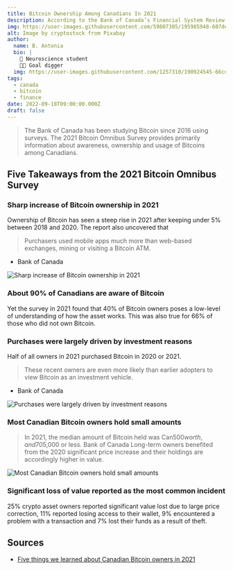 ```yaml
---
title: Bitcoin Ownership Among Canadians In 2021 
description: According to the Bank of Canada’s Financial System Review, crypto assets market has seen rapid growth and integration into traditional finance in recent years
img: https://user-images.githubusercontent.com/59807305/195985948-607de861-6ce7-41f5-813e-a777403a11bd.jpg
alt: Image by cryptostock from Pixabay 
author: 
  name: B. Antonia
  bio: |
    🧠 Neuroscience student
    🦸🏼 Goal digger
  img: https://user-images.githubusercontent.com/1257310/190924545-66cd79f4-445a-41d5-9cd4-f29d00d3619c.jpg
tags:
  - canada
  - bitcoin
  - finance
date: 2022-09-18T09:00:00.000Z
draft: false
---
```


> The Bank of Canada has been studying Bitcoin since 2016 using surveys. The 2021 Bitcoin Omnibus Survey provides primarily information about awareness, ownership and usage of Bitcoins among Canadians. 


## Five Takeaways from the 2021 Bitcoin Omnibus Survey


### Sharp increase of Bitcoin ownership in 2021
Ownership of Bitcoin has seen a steep rise in 2021 after keeping under 5% between 2018 and 2020. The report also uncovered that 
> Purchasers used mobile apps much more than web-based exchanges, mining or visiting a Bitcoin ATM.
- Bank of Canada

![Sharp increase of Bitcoin ownership in 2021](https://user-images.githubusercontent.com/59807305/195987949-aa796718-4f8c-4019-bca6-8d67a9ea3766.jpg)


### About 90% of Canadians are aware of Bitcoin
Yet the survey in 2021 found that 40% of Bitcoin owners poses a low-level of understanding of how the asset works. This was also true for 66% of those who did not own Bitcoin.


### Purchases were largely driven by investment reasons 
Half of all owners in 2021 purchased Bitcoin in 2020 or 2021. 

> These recent owners are even more likely than earlier adopters to view Bitcoin as an investment vehicle. 
- Bank of Canada
 
![Purchases were largely driven by investment reasons](https://user-images.githubusercontent.com/59807305/195988874-07ce9982-4ae4-4c11-8794-cc8f9c8bdef9.jpg)


### Most Canadian Bitcoin owners hold small amounts
> In 2021, the median amount of Bitcoin held was Can$500 worth, and 70% of Bitcoin owners held the equivalent of Can$5,000 or less.
Bank of Canada
Long-term owners benefited from the 2020 significant price increase and their holdings are accordingly higher in value.

![Most Canadian Bitcoin owners hold small amounts](https://user-images.githubusercontent.com/59807305/195989523-47a20d96-36d2-4b0c-93d0-1a30b127bd62.jpg)


### Significant loss of value reported as the most common incident
25% crypto asset owners reported significant value lost due to large price correction, 11% reported losing access to their wallet, 9% encountered a problem with a transaction and 7% lost their funds as a result of theft. 


## Sources
- [Five things we learned about Canadian Bitcoin owners in 2021](https://www.bankofcanada.ca/2022/10/five-things-we-learned-about-canadian-bitcoin-owners-in-2021)
